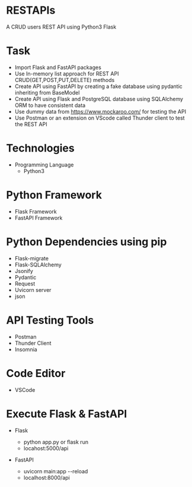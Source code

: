 # RESTAPIs
A CRUD users REST API using Python3 Flask 

# Task
- Import Flask and FastAPI packages 
- Use In-memory list approach for REST API CRUD(GET,POST,PUT,DELETE) methods
- Create API using FastAPI by creating a fake database using pydantic inheriting from BaseModel 
- Create API using Flask and PostgreSQL database using SQLAlchemy ORM to have consistent data
- Use dummy data from https://www.mockaroo.com/ for testing the API
- Use Postman or an extension on VScode called Thunder client to test the REST API

# Technologies
- Programming Language
  - Python3

# Python Framework
- Flask Framework
- FastAPI Framework

# Python Dependencies using pip
- Flask-migrate
- Flask-SQLAlchemy
- Jsonify
- Pydantic  
- Request
- Uvicorn server
- json

# API Testing Tools
- Postman
- Thunder Client
- Insomnia

# Code Editor
- VSCode

# Execute Flask & FastAPI
- Flask
  - python app.py or flask run
  - locahost:5000/api

- FastAPI
  - uvicorn main:app --reload
  - localhost:8000/api
